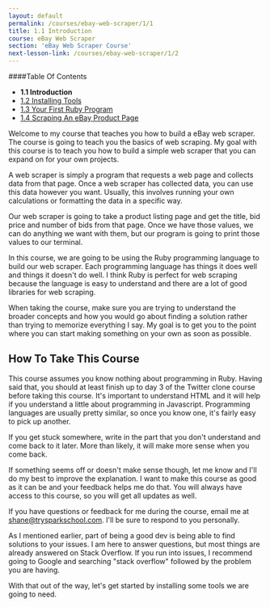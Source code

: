 ```yaml
---
layout: default
permalink: /courses/ebay-web-scraper/1/1
title: 1.1 Introduction
course: eBay Web Scraper
section: 'eBay Web Scraper Course'
next-lesson-link: /courses/ebay-web-scraper/1/2
---
```


####Table Of Contents

- **1.1 Introduction**
- [1.2 Installing Tools](/courses/ebay-web-scraper/1/2)
- [1.3 Your First Ruby Program](/courses/ebay-web-scraper/1/3)
- [1.4 Scraping An eBay Product Page](/courses/ebay-web-scraper/1/4)

Welcome to my course that teaches you how to build a eBay web scraper. The course is going to teach you the basics of web scraping. My goal with this course is to teach you how to build a simple web scraper that you can expand on for your own projects.  

A web scraper is simply a program that requests a web page and collects data from that page.  Once a web scraper has collected data, you can use this data however you want.  Usually, this involves running your own calculations or formatting the data in a specific way.

Our web scraper is going to take a product listing page and get the title, bid price and number of bids from that page.  Once we have those values, we can do anything we want with them, but our program is going to print those values to our terminal.  

In this course, we are going to be using the Ruby programming language to build our web scraper.  Each programming language has things it does well and things it doesn't do well.  I think Ruby is perfect for web scraping because the language is easy to understand and there are a lot of good libraries for web scraping.

When taking the course, make sure you are trying to understand the broader concepts and how you would go about finding a solution rather than trying to memorize everything I say. My goal is to get you to the point where you can start making something on your own as soon as possible.

## How To Take This Course

This course assumes you know nothing about programming in Ruby.  Having said that, you should at least finish up to day 3 of the Twitter clone course before taking this course. It's important to understand HTML and it will help if you understand a little about programming in Javascript.  Programming languages are usually pretty similar, so once you know one, it's fairly easy to pick up another.

If you get stuck somewhere, write in the part that you don't understand and come back to it later. More than likely, it will make more sense when you come back.

If something seems off or doesn't make sense though, let me know and I'll do my best to improve the explanation. I want to make this course as good as it can be and your feedback helps me do that. You will always have access to this course, so you will get all updates as well.

If you have questions or feedback for me during the course, email me at shane@trysparkschool.com. I'll be sure to respond to you personally.

As I mentioned earlier, part of being a good dev is being able to find solutions to your issues. I am here to answer questions, but most things are already answered on Stack Overflow. If you run into issues, I recommend going to Google and searching "stack overflow" followed by the problem you are having.

With that out of the way, let's get started by installing some tools we are going to need.